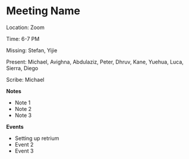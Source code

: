 # Meeting Name
Location: Zoom

Time: 6-7 PM

Missing:  Stefan, Yijie

Present:  Michael, Avighna, Abdulaziz, Peter, Dhruv, Kane, Yuehua, Luca, Sierra, Diego

Scribe: Michael

**Notes** <!---Things to keep in mind for the future, such as due dates-->
- Note 1
- Note 2
- Note 3

**Events** <!---Important things that happened or were decided-->
- Setting up retrium
- Event 2
- Event 3
